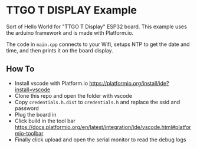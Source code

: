 # TTGO T DISPLAY Example
Sort of Hello World for "TTGO T Display" ESP32 board. This example uses the arduino framework and is made with Platform.io.

The code in `main.cpp` connects to your Wifi, setups NTP to get the date and time, and then prints it on the board display.

## How To

- Install vscode with Platform.io https://platformio.org/install/ide?install=vscode
- Clone this repo and open the folder with vscode
- Copy `credentials.h.dist` to `credentials.h` and replace the ssid and password
- Plug the board in
- Click build in the tool bar https://docs.platformio.org/en/latest/integration/ide/vscode.html#platformio-toolbar
- Finally click upload and open the serial monitor to read the debug logs
